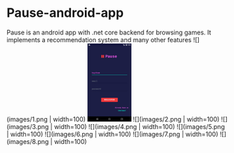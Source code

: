 # Pause-android-app
Pause is an android app with .net core backend for browsing games. It implements a recommendation system and many other features
![](images/1.png | width=100)
<img src="images/1.png" width="100">
![](images/2.png | width=100)
![](images/3.png | width=100)
![](images/4.png | width=100)
![](images/5.png | width=100)
![](images/6.png | width=100)
![](images/7.png | width=100)
![](images/8.png | width=100)
